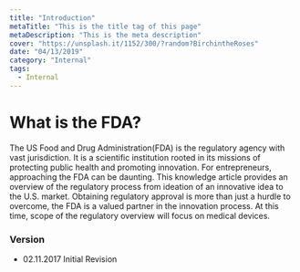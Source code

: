 ```yaml
---
title: "Introduction"
metaTitle: "This is the title tag of this page"
metaDescription: "This is the meta description"
cover: "https://unsplash.it/1152/300/?random?BirchintheRoses"
date: "04/13/2019"
category: "Internal"
tags:
  - Internal
---
```


# What is the FDA?
The US Food and Drug Administration(FDA) is the regulatory agency with vast jurisdiction. It is a scientific institution rooted in its missions of protecting public health and promoting innovation. For entrepreneurs, approaching the FDA can be daunting. This knowledge article provides an overview of the regulatory process from ideation of an innovative idea to the U.S. market. Obtaining regulatory approval is more than just a hurdle to overcome, the FDA is a valued partner in the innovation process. At this time, scope of the regulatory overview will focus on medical devices.



### Version
- 02.11.2017 Initial Revision
